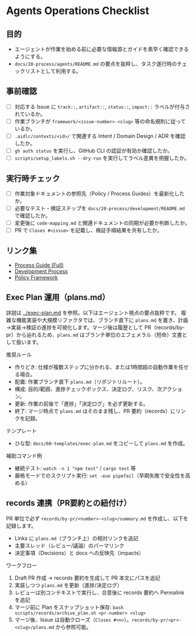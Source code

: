 # Agents Operations Checklist

## 目的
- エージェントが作業を始める前に必要な情報源とガイドを素早く確認できるようにする。
- `docs/20-process/agents/README.md` の要点を抜粋し、タスク遂行時のチェックリストとして利用する。

## 事前確認
- [ ] 対応する Issue に `track::`, `artifact::`, `status::`, `impact::` ラベルが付与されているか。
- [ ] 作業ブランチが `framework/<issue-number>-<slug>` 等の命名規則に従っているか。
- [ ] `.aidlc/contexts/<id>/` で関連する Intent / Domain Design / ADR を確認したか。
- [ ] `gh auth status` を実行し、GitHub CLI の認証が有効か確認したか。
- [ ] `scripts/setup_labels.sh --dry-run` を実行してラベル差異を把握したか。

## 実行時チェック
- [ ] 作業対象ドキュメントの参照先（Policy / Process Guides）を最新化したか。
- [ ] 必要なテスト・検証ステップを `docs/20-process/development/README.md` で確認したか。
- [ ] 変更後に `code-mapping.md` と関連ドキュメントの同期が必要か判断したか。
- [ ] PR で `Closes #<issue>` を記載し、検証手順結果を共有したか。

## リンク集
- [Process Guide (Full)](README.md)
- [Development Process](../development/README.md)
- [Policy Framework](../../10-governance/framework/README.md)

## Exec Plan 運用（plans.md）
詳説は [../exec-plan.md](../exec-plan.md) を参照。以下はエージェント視点の要点抜粋です。
複雑な機能実装や大規模リファクタでは、ブランチ直下に `plans.md` を置き、計画→実装→検証の進捗を可視化します。マージ後は履歴として PR（records/by-pr）から辿れるため、`plans.md` はブランチ単位のエフェメラル（短命）文書として扱います。

推奨ルール
- 作りどき: 仕様が複数ステップに分かれる、または1時間超の自動作業を任せる場合。
- 配置: 作業ブランチ直下 `plans.md`（リポジトリルート）。
- 構成: 目的/範囲、進捗チェックボックス、決定ログ、リスク、次アクション。
- 更新: 作業の前後で「進捗」「決定ログ」を必ず更新する。
- 終了: マージ時点で `plans.md` はそのまま残し、PR 要約（records）にリンクを記録。

テンプレート
- ひな型: `docs/60-templates/exec-plan.md` をコピーして `plans.md` を作成。

補助コマンド例
- 継続テスト: `watch -n 1 "npm test"` / `cargo test` 等
- 厳格モードでのスクリプト実行: `set -euo pipefail`（早期失敗で安全性を高める）

## records 連携（PR要約との紐付け）
PR 単位で必ず `records/by-pr/<number>-<slug>/summary.md` を作成し、以下を記録します。
- Links に `plans.md`（ブランチ上）の相対リンクを追記
- 主要スレッド（レビュー/議論）のパーマリンク
- 決定事項（Decisions）と docs への反映先（impacts）

ワークフロー
1) Draft PR 作成 → records 要約を生成して PR 本文にパスを追記  
2) 実装しつつ `plans.md` を更新（進捗/決定ログ）  
3) レビューは別コンテキストで実行し、合意後に records 要約へ Permalink を追記  
4) マージ前に Plan をスナップショット保存: `bash scripts/records/archive_plan.sh <pr-number> <slug>`  
5) マージ後、Issue は自動クローズ（`Closes #<n>`）。`records/by-pr/<pr>-<slug>/plans.md` から参照可能。
